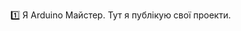 1️⃣ Я Arduino Майстер. Тут я публікую свої проекти. 
<!---
ArduinoMajster/ArduinoMajster is a ✨ special ✨ repository because its `README.md` (this file) appears on your GitHub profile.
You can click the Preview link to take a look at your changes.
--->
